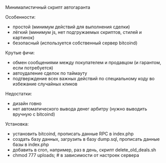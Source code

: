 Минималистичный скрипт автогаранта


Особенности:

- простой (минимум действий для выполнения сделки)
- лёгкий (минимум js, нет подгружаемых скриптов, стилей и картинок)
- безопасный (используется собственный сервер bitcoind)


Крутые фичи:

- обмен сообщениями между покупателем и продавцом (и гарантом, если потребуется)
- автоудаление сделок по таймауту
- подтверждение всех важных действий по специальному коду во избежание случайных кликов


Недостатки:

- дизайн говно
- нет автоматического вывода денег арбитру (нужно выводить вручную с bitcoind)




Установка: 

- установить bitcoind, прописать данные RPC в index.php
- создать базу данных, загрузить в базу dump.sql, прописать данные базы в index.php
- добавить в cron, например, раз в день, скрипт delete_old_deals.sh
- chmod 777 uploads; # в зависимости от настроек сервера

